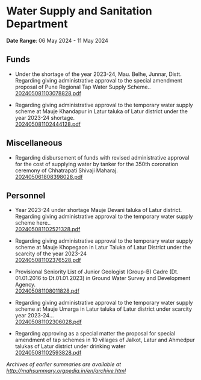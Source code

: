 # Water Supply and Sanitation Department

**Date Range**: 06 May 2024 - 11 May 2024


## Funds
- Under the shortage of the year 2023-24, Mau. Belhe, Junnar, Distt. Regarding giving administrative approval to the special amendment proposal of Pune Regional Tap Water Supply Scheme..\
  [202405081103078828.pdf](https://gr.maharashtra.gov.in/Site/Upload/Government%20Resolutions/English/202405081103078828.pdf)

- Regarding giving administrative approval to the temporary water supply scheme at Mauje Khandapur in Latur taluka of Latur district under the year 2023-24 shortage.\
  [202405081102444128.pdf](https://gr.maharashtra.gov.in/Site/Upload/Government%20Resolutions/English/202405081102444128...pdf)

## Miscellaneous
- Regarding disbursement of funds with revised administrative approval for the cost of supplying water by tanker for the 350th coronation ceremony of Chhatrapati Shivaji Maharaj.\
  [202405061808398028.pdf](https://gr.maharashtra.gov.in/Site/Upload/Government%20Resolutions/English/202405061808398028.pdf)

## Personnel
- Year 2023-24 under shortage Mauje Devani taluka of Latur district. Regarding giving administrative approval to the temporary water supply scheme here..\
  [202405081102521328.pdf](https://gr.maharashtra.gov.in/Site/Upload/Government%20Resolutions/English/202405081102521328...pdf)

- Regarding giving administrative approval to the temporary water supply scheme at Mauje Khopegaon in Latur Taluka of Latur District under the scarcity of the year 2023-24\
  [202405081102376528.pdf](https://gr.maharashtra.gov.in/Site/Upload/Government%20Resolutions/English/202405081102376528...pdf)

- Provisional Seniority List of Junior Geologist (Group-B) Cadre (Dt. 01.01.2016 to Dt.01.01.2023) in Ground Water Survey and Development Agency.\
  [202405081108011828.pdf](https://gr.maharashtra.gov.in/Site/Upload/Government%20Resolutions/English/202405081108011828.pdf)

- Regarding giving administrative approval to the temporary water supply scheme at Mauje Umarga in Latur taluka of Latur district under scarcity year 2023-24...\
  [202405081102306028.pdf](https://gr.maharashtra.gov.in/Site/Upload/Government%20Resolutions/English/202405081102306028.pdf)

- Regarding approving as a special matter the proposal for special amendment of tap schemes in 10 villages of Jalkot, Latur and Ahmedpur talukas of Latur district under drinking water\
  [202405081102593828.pdf](https://gr.maharashtra.gov.in/Site/Upload/Government%20Resolutions/English/202405081102593828.pdf)


*Archives of earlier summaries are available at http://mahsummary.orgpedia.in/en/archive.html*